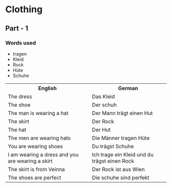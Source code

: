 # Clothing

## Part - 1

### Words used
+ tragen
+ Kleid
+ Rock
+ Hüte
+ Schuhe

<table>
	<tr>
        <th>English</th>
        <th>German</th>
    </tr>
    <tr>
        <td>The dress</td>
        <td>Das Kleid</td>
    </tr>
    <tr>
        <td>The shoe</td>
        <td>Der schuh</td>
    </tr>
    <tr>
        <td>The man is wearing a hat</td>
        <td>Der Mann trägt einen Hut</td>
    </tr>
    <tr>
        <td>The skirt</td>
        <td>Der Rock</td>
    </tr>
    <tr>
        <td>The hat</td>
        <td>Der Hut</td>
    </tr>
    <tr>
        <td>The men are wearing hats</td>
        <td>Die Männer tragen Hüte</td>
    </tr>
    <tr>
        <td>You are wearing shoes</td>
        <td>Du trägst Schuhe</td>
    </tr>
    <tr>
        <td>I am wearing a dress and you are wearing a skirt</td>
        <td>Ich trage ein Kleid und du trägst einen Rock</td>
    </tr>
    <tr>
        <td>The skirt is from Veinna</td>
        <td>Der Rock ist aus Wien</td>
    </tr>
    <tr>
        <td>The shoes are perfect</td>
        <td>Die schuhe sind perfekt</td>
    </tr>
</table>
